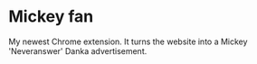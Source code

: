 # Mickey fan
My newest Chrome extension.
It turns the website into a Mickey 'Neveranswer' Danka advertisement.

